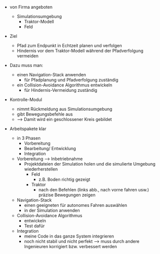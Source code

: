 - von Firma angeboten 
	- Simulationsumgebung 
		- Traktor-Modell 
		- Feld 
- Ziel 
	- Pfad zum Endpunkt in Echtzeit planen und verfolgen 
	- Hindernis vor dem Traktor-Modell während der Pfadverfolgung vermeiden 

- Dazu muss man: 
	- einen Navigation-Stack anwenden  
		- für Pfadplanung und Pfadverfolgung zuständig
	- ein Collision-Avoidance Algorithmus entwickeln
		- für Hindernis-Vermeidung zuständig 


- Kontrolle-Modul 
	- nimmt Rückmeldung aus Simulationsumgebung 
	- gibt Bewegungsbefehle aus 
	- --> Damit wird ein geschlossener Kreis gebildet 

- Arbeitspakete klar 
	- in 3 Phasen 
		- Vorbereitung 
		- Bearbeitung/ Entwicklung 
		- Integration 
	- Vorbereitung --> Inbetriebnahme 
		- Projektdateien der Simulation holen und die simulierte Umgebung wiederherstellen 
			- Feld 
				- z.B. Boden richtig gezeigt 
			- Traktor 
				- nach den Befehlen (links abb., nach vorne fahren usw.) präzise Bewegungen zeigen 
	- Navigation-Stack 
		- einen geeigneten für autonomes Fahren auswählen 
		- in der Simulation anwenden 
	- Collision-Avoidance Algorithmus 
		- entwickeln 
		- Test dafür 
	- Integration 
		- meine Code in das ganze System integrieren 
		- noch nicht stabil und nicht perfekt --> muss durch andere Ingenieuren korrigiert bzw. verbessert werden 





